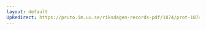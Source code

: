 ```yaml
---
layout: default
UpRedirect: https://pruto.im.uu.se/riksdagen-records-pdf/1874/prot-1874--fk--504.pdf
---
```

